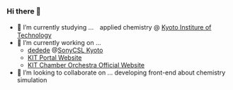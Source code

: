 ### Hi there 👋

- 🧪 I’m currently studying ...　applied chemistry @ [Kyoto Institure of Technology](https://www.kit.ac.jp/en/)
- 🔭 I’m currently working on ... 
  - [dedede](https://www.sonycsl.co.jp/kyoto/projects/dedede/) @[SonyCSL Kyoto](https://www.sonycsl.co.jp/kyoto/)
  - [KIT Portal Website](portal.kyotoinst.tech)
  - [KIT Chamber Orchestra Official Website](www.shitsukan.info)
- 🔎 I’m looking to collaborate on ... developing front-end about chemistry simulation

<!--
**fox-Nh133/fox-Nh133** is a ✨ _special_ ✨ repository because its `README.md` (this file) appears on your GitHub profile.

Here are some ideas to get you started:

- 🔭 I’m currently working on ...
- 🌱 I’m currently learning ...
- 👯 I’m looking to collaborate on ...
- 🤔 I’m looking for help with ...
- 💬 Ask me about ...
- 📫 How to reach me: ...
- 😄 Pronouns: ...
- ⚡ Fun fact: ...
-->
